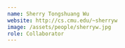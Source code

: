 ```yaml
---
name: Sherry Tongshuang Wu
website: http://cs.cmu.edu/~sherryw
image: /assets/people/sherryw.jpg
role: Collaborator
---
```

